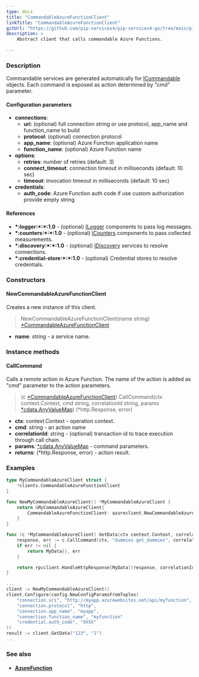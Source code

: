 ```yaml
---
type: docs
title: "CommandableAzureFunctionClient"
linkTitle: "CommandableAzureFunctionClient"
gitUrl: "https://github.com/pip-services4/pip-services4-go/tree/main/pip-services4-azure-go"
description: >
    Abstract client that calls commandable Azure Functions.
 
---
```


### Description

Commandable services are generated automatically for [ICommandable](../../../rpc/commands/icommandable) objects. Each command is exposed as action determined by "cmd" parameter.


#### Configuration parameters

- **connections**:
    - **uri**: (optional) full connection string or use protocol, app_name and function_name to build
    - **protocol**: (optional) connection protocol
    - **app_name**: (optional) Azure Function application name
    - **function_name**: (optional) Azure Function name
- **options**:
    - **retries**: number of retries (default: 3)
    - **connect_timeout**: connection timeout in milliseconds (default: 10 sec)
    - **timeout**: invocation timeout in milliseconds (default: 10 sec)
- **credentials**:
    - **auth_code**: Azure Function auth code if use custom authorization provide empty string

#### References
- **\*:logger:\*:\*:1.0** - (optional) [ILogger](../../../observability/log/ilogger) components to pass log messages.
- **\*:counters:\*:\*:1.0** - (optional) [ICounters](../../../observability/count/icounters) components to pass collected measurements.
- **\*:discovery:\*:\*:1.0** - (optional) [IDiscovery](../../../config/connect/idiscovery) services to resolve connections.
- **\*:credential-store:\*:\*:1.0** - (optional) Credential stores to resolve credentials.

### Constructors

#### NewCommandableAzureFunctionClient
Creates a new instance of this client.

> NewCommandableAzureFunctionClient(name string) [*CommandableAzureFunctionClient]()

- **name**: string - a service name.


### Instance methods

#### CallCommand
Calls a remote action in Azure Function.
The name of the action is added as "cmd" parameter
to the action parameters. 

> (c [*CommandableAzureFunctionClient]()) CallCommand(ctx context.Context, cmd string, correlationId string, params [*cdata.AnyValueMap](../../../commons/data/any_value_map)) (*http.Response, error) 

- **ctx**: context.Context - operation context.
- **cmd**: string - an action name
- **correlationId**: string - (optional) transaction id to trace execution through call chain.
- **params**: [*cdata.AnyValueMap](../../../commons/data/any_value_map) - command parameters.
- **returns**: (*http.Response, error)  - action result.


### Examples

```go
type MyCommandableAzureClient struct {
	*clients.CommandableAzureFunctionClient
}

func NewMyCommandableAzureClient() *MyCommandableAzureClient {
	return &MyCommandableAzureClient{
		CommandableAzureFunctionClient: azureclient.NewCommandableAzureFunctionClient(),
	}
}

func (c *MyCommandableAzureClient) GetData(ctx context.Context, correlationId string, id string) MyData {
	response, err := c.CallCommand(ctx, "dummies.get_dummies", correlationId, cdata.NewAnyValueMapFromTuples("id", id))
	if err != nil {
		return MyData{}, err
	}

	return rpcclient.HandleHttpResponse[MyData](response, correlationId)
}

...
client := NewMyCommandableAzureClient()
client.Configure(config.NewConfigParamsFromTuples(
	"connection.uri", "http://myapp.azurewebsites.net/api/myfunction",
	"connection.protocol", "http",
	"connection.app_name", "myapp",
	"connection.function_name", "myfunction"
	"credential.auth_code", "XXXX"
))
result := client.GetData("123", "1")
...
```

### See also
- #### [AzureFunction](../../containers/azure_function/)

